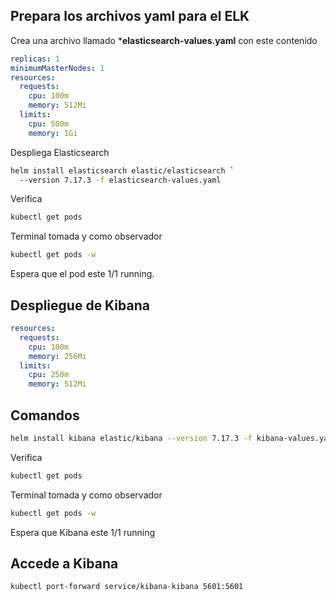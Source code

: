 ## Prepara los archivos yaml para el ELK

Crea una archivo llamado ***elasticsearch-values.yaml** con este contenido

```yaml
replicas: 1
minimumMasterNodes: 1
resources:
  requests:
    cpu: 100m
    memory: 512Mi
  limits:
    cpu: 500m
    memory: 1Gi
 ```

 Despliega Elasticsearch

```sh
helm install elasticsearch elastic/elasticsearch `
  --version 7.17.3 -f elasticsearch-values.yaml
```

 Verifica 
```sh
kubectl get pods
```
Terminal tomada y como observador
```sh
kubectl get pods -w
```

Espera que el pod este 1/1 running.

## Despliegue de Kibana

```yaml
resources:
  requests:
    cpu: 100m
    memory: 256Mi
  limits:
    cpu: 250m
    memory: 512Mi
```

## Comandos

```sh
helm install kibana elastic/kibana --version 7.17.3 -f kibana-values.yaml
```

 Verifica 
```sh
kubectl get pods
```
Terminal tomada y como observador
```sh
kubectl get pods -w
```
Espera que Kibana este 1/1 running

## Accede a Kibana

```sh
kubectl port-forward service/kibana-kibana 5601:5601
```